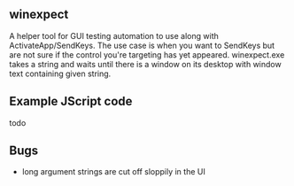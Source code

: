 winexpect
---

A helper tool for GUI testing automation to use along with
ActivateApp/SendKeys. The use case is when you want to SendKeys but are
not sure if the control you're targeting has yet appeared. winexpect.exe
takes a string and waits until there is a window on its desktop with
window text containing given string.

Example JScript code
---

todo

Bugs
---

- long argument strings are cut off sloppily in the UI
